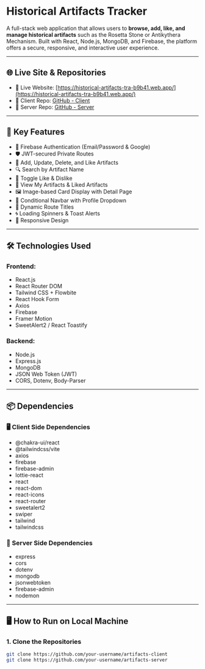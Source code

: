 #  Historical Artifacts Tracker

A full-stack web application that allows users to **browse, add, like, and manage historical artifacts** such as the Rosetta Stone or Antikythera Mechanism. Built with React, Node.js, MongoDB, and Firebase, the platform offers a secure, responsive, and interactive user experience.


---

## 🌐 Live Site & Repositories

- 🔗 Live Website: [https://historical-artifacts-tra-b9b41.web.app/](https://historical-artifacts-tra-b9b41.web.app/)
- 🧠 Client Repo: [GitHub - Client](https://github.com/Programming-Hero-Web-Course4/b11a11-client-side-tariqul25)
- 🧪 Server Repo: [GitHub - Server](https://github.com/Programming-Hero-Web-Course4/b11a11-server-side-tariqul25)
---

## 🚀 Key Features

- 🔐 Firebase Authentication (Email/Password & Google)
- 🛡️ JWT-secured Private Routes
- 🧾 Add, Update, Delete, and Like Artifacts
- 🔍 Search by Artifact Name
- 💙 Toggle Like & Dislike
- 📜 View My Artifacts & Liked Artifacts
- 🖼️ Image-based Card Display with Detail Page
- 🧑 Conditional Navbar with Profile Dropdown
- 🎯 Dynamic Route Titles
- 🌀 Loading Spinners & Toast Alerts
- 📱 Responsive Design

---

## 🛠️ Technologies Used

### Frontend:
- React.js
- React Router DOM
- Tailwind CSS + Flowbite
- React Hook Form
- Axios
- Firebase
- Framer Motion
- SweetAlert2 / React Toastify

### Backend:
- Node.js
- Express.js
- MongoDB
- JSON Web Token (JWT)
- CORS, Dotenv, Body-Parser

---

## 📦 Dependencies

### 🖥️ Client Side Dependencies

- @chakra-ui/react
- @tailwindcss/vite
- axios
- firebase
- firebase-admin
- lottie-react
- react
- react-dom
- react-icons
- react-router
- sweetalert2
- swiper
- tailwind
- tailwindcss

### 🧪 Server Side Dependencies

- express
- cors
- dotenv
- mongodb
- jsonwebtoken
- firebase-admin
- nodemon

---

## 🖥️ How to Run on Local Machine

### 1. Clone the Repositories
```bash
git clone https://github.com/your-username/artifacts-client
git clone https://github.com/your-username/artifacts-server
